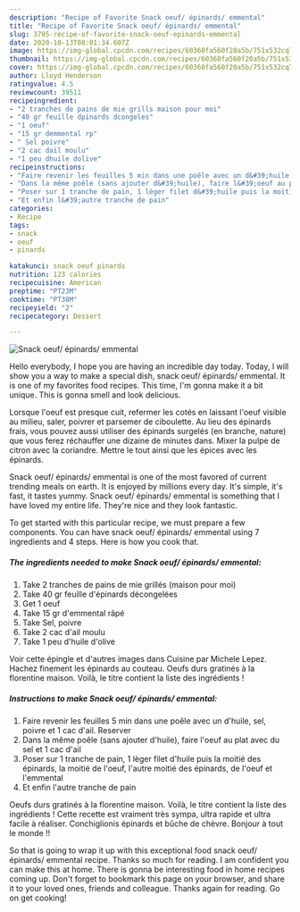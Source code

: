 ```yaml
---
description: "Recipe of Favorite Snack oeuf/ épinards/ emmental"
title: "Recipe of Favorite Snack oeuf/ épinards/ emmental"
slug: 3795-recipe-of-favorite-snack-oeuf-epinards-emmental
date: 2020-10-13T08:01:34.607Z
image: https://img-global.cpcdn.com/recipes/60360fa560f20a5b/751x532cq70/snack-oeuf-epinards-emmental-photo-principale-de-la-recette.jpg
thumbnail: https://img-global.cpcdn.com/recipes/60360fa560f20a5b/751x532cq70/snack-oeuf-epinards-emmental-photo-principale-de-la-recette.jpg
cover: https://img-global.cpcdn.com/recipes/60360fa560f20a5b/751x532cq70/snack-oeuf-epinards-emmental-photo-principale-de-la-recette.jpg
author: Lloyd Henderson
ratingvalue: 4.5
reviewcount: 39511
recipeingredient:
- "2 tranches de pains de mie grills maison pour moi"
- "40 gr feuille dpinards dcongeles"
- "1 oeuf"
- "15 gr demmental rp"
- " Sel poivre"
- "2 cac dail moulu"
- "1 peu dhuile dolive"
recipeinstructions:
- "Faire revenir les feuilles 5 min dans une poêle avec un d&#39;huile, sel, poivre et 1 cac d&#39;ail. Reserver"
- "Dans la même poêle (sans ajouter d&#39;huile), faire l&#39;oeuf au plat avec du sel et 1 cac d&#39;ail"
- "Poser sur 1 tranche de pain, 1 lèger filet d&#39;huile puis la moitié des épinards, la moitié de l&#39;oeuf, l&#39;autre moitié des épinards, de l&#39;oeuf et l&#39;emmental"
- "Et enfin l&#39;autre tranche de pain"
categories:
- Recipe
tags:
- snack
- oeuf
- pinards

katakunci: snack oeuf pinards 
nutrition: 123 calories
recipecuisine: American
preptime: "PT23M"
cooktime: "PT38M"
recipeyield: "2"
recipecategory: Dessert

---
```



![Snack oeuf/ épinards/ emmental](https://img-global.cpcdn.com/recipes/60360fa560f20a5b/751x532cq70/snack-oeuf-epinards-emmental-photo-principale-de-la-recette.jpg)

Hello everybody, I hope you are having an incredible day today. Today, I will show you a way to make a special dish, snack oeuf/ épinards/ emmental. It is one of my favorites food recipes. This time, I'm gonna make it a bit unique. This is gonna smell and look delicious.

Lorsque l&#39;oeuf est presque cuit, refermer les cotés en laissant l&#39;oeuf visible au milieu, saler, poivrer et parsemer de ciboulette. Au lieu des épinards frais, vous pouvez aussi utiliser des épinards surgelés (en branche, nature) que vous ferez réchauffer une dizaine de minutes dans. Mixer la pulpe de citron avec la coriandre. Mettre le tout ainsi que les épices avec les épinards.

Snack oeuf/ épinards/ emmental is one of the most favored of current trending meals on earth. It is enjoyed by millions every day. It's simple, it's fast, it tastes yummy. Snack oeuf/ épinards/ emmental is something that I have loved my entire life. They're nice and they look fantastic.


To get started with this particular recipe, we must prepare a few components. You can have snack oeuf/ épinards/ emmental using 7 ingredients and 4 steps. Here is how you cook that.

<!--inarticleads1-->

##### The ingredients needed to make Snack oeuf/ épinards/ emmental:

1. Take 2 tranches de pains de mie grillés (maison pour moi)
1. Take 40 gr feuille d&#39;épinards décongelées
1. Get 1 oeuf
1. Take 15 gr d&#39;emmental râpé
1. Take  Sel, poivre
1. Take 2 cac d&#39;ail moulu
1. Take 1 peu d&#39;huile d&#39;olive


Voir cette épingle et d&#39;autres images dans Cuisine par Michele Lepez. Hachez finement les épinards au couteau. Oeufs durs gratinés à la florentine maison. Voilà, le titre contient la liste des ingrédients ! 

<!--inarticleads2-->

##### Instructions to make Snack oeuf/ épinards/ emmental:

1. Faire revenir les feuilles 5 min dans une poêle avec un d&#39;huile, sel, poivre et 1 cac d&#39;ail. Reserver
1. Dans la même poêle (sans ajouter d&#39;huile), faire l&#39;oeuf au plat avec du sel et 1 cac d&#39;ail
1. Poser sur 1 tranche de pain, 1 lèger filet d&#39;huile puis la moitié des épinards, la moitié de l&#39;oeuf, l&#39;autre moitié des épinards, de l&#39;oeuf et l&#39;emmental
1. Et enfin l&#39;autre tranche de pain


Oeufs durs gratinés à la florentine maison. Voilà, le titre contient la liste des ingrédients ! Cette recette est vraiment très sympa, ultra rapide et ultra facile à réaliser. Conchiglionis épinards et bûche de chèvre. Bonjour à tout le monde !! 

So that is going to wrap it up with this exceptional food snack oeuf/ épinards/ emmental recipe. Thanks so much for reading. I am confident you can make this at home. There is gonna be interesting food in home recipes coming up. Don't forget to bookmark this page on your browser, and share it to your loved ones, friends and colleague. Thanks again for reading. Go on get cooking!
